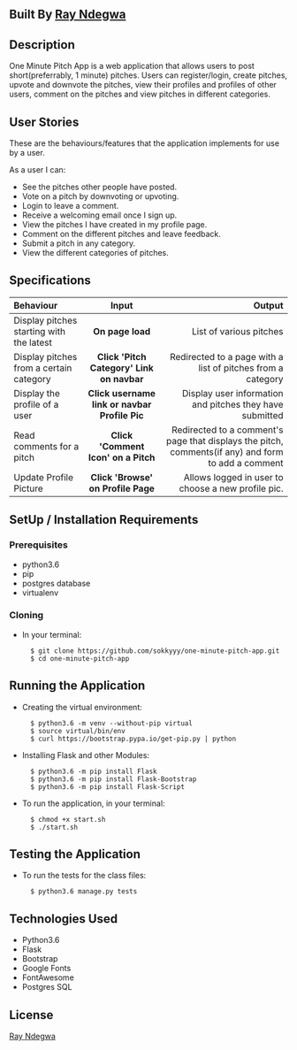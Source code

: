 ## Built By [Ray Ndegwa](https://github.com/sokkyyy/)

## Description
One Minute Pitch App is a web application that allows users to post short(preferrably, 1 minute) pitches. Users can register/login, create pitches, upvote and downvote the pitches, view their profiles and profiles of other users, comment on the pitches and view pitches in different categories.



## User Stories
These are the behaviours/features that the application implements for use by a user.

As a user I can:
* See the pitches other people have posted.
* Vote on a pitch by downvoting or upvoting.
* Login to leave a comment.
* Receive a welcoming email once I sign up.
* View the pitches I have created in my profile page.
* Comment on the different pitches and leave feedback.
* Submit a pitch in any category.
* View the different categories of pitches.

## Specifications
| Behaviour | Input | Output |
| :---------------- | :---------------: | ------------------: |
| Display pitches starting with the latest | **On page load** | List of various pitches |
| Display pitches from a certain category | **Click 'Pitch Category' Link on navbar** | Redirected to a page with a list of pitches from a category |
| Display the profile of a user | **Click username link or navbar Profile Pic** | Display user information and pitches they have submitted |
| Read comments for a pitch | **Click 'Comment Icon' on a Pitch** | Redirected to a comment's page that displays the pitch, comments(if any) and form to add a comment |
|Update Profile Picture|**Click 'Browse' on Profile Page**|Allows logged in user to choose a new profile pic.|

## SetUp / Installation Requirements
### Prerequisites
* python3.6
* pip
* postgres database
* virtualenv

### Cloning
* In your terminal:
        
        $ git clone https://github.com/sokkyyy/one-minute-pitch-app.git
        $ cd one-minute-pitch-app

## Running the Application
* Creating the virtual environment:

        $ python3.6 -m venv --without-pip virtual
        $ source virtual/bin/env
        $ curl https://bootstrap.pypa.io/get-pip.py | python 

* Installing Flask and other Modules:

        $ python3.6 -m pip install Flask
        $ python3.6 -m pip install Flask-Bootstrap
        $ python3.6 -m pip install Flask-Script

* To run the application, in your terminal:

        $ chmod +x start.sh
        $ ./start.sh

## Testing the Application
* To run the tests for the class files:

        $ python3.6 manage.py tests

## Technologies Used
* Python3.6
* Flask
* Bootstrap
* Google Fonts
* FontAwesome
* Postgres SQL

## License
[Ray Ndegwa](https://github.com/sokkyyy/)